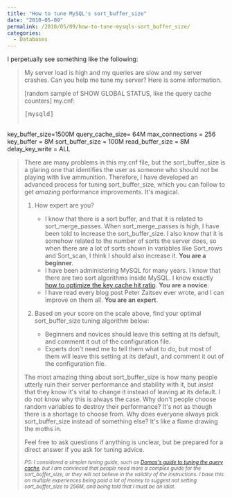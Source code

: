 ```yaml
---
title: "How to tune MySQL's sort_buffer_size"
date: "2010-05-09"
permalink: /2010/05/09/how-to-tune-mysqls-sort_buffer_size/
categories:
  - Databases
---
```

I perpetually see something like the following:

> My server load is high and my queries are slow and my server crashes. Can you help me tune my server? Here is some information.
> 
> [random sample of SHOW GLOBAL STATUS, like the query cache counters] 
> my.cnf:
> 
> <pre>[mysqld]
key_buffer_size=1500M
query_cache_size= 64M
max_connections = 256
key_buffer = 8M
sort_buffer_size = 100M
read_buffer_size = 8M
delay_key_write = ALL
</pre></blockquote> 
> There are many problems in this my.cnf file, but the sort\_buffer\_size is a glaring one that identifies the user as someone who should not be playing with live ammunition. Therefore, I have developed an advanced process for tuning sort\_buffer\_size, which you can follow to get *amazing* performance improvements. It's magical.
> 
> 1.  How expert are you? 
>     *   I know that there is a sort buffer, and that it is related to sort\_merge\_passes. When sort\_merge\_passes is high, I have been told to increase the sort\_buffer\_size. I also know that it is somehow related to the number of sorts the server does, so when there are a lot of sorts shown in variables like Sort\_rows and Sort\_scan, I think I should also increase it. **You are a beginner**.
>     *   I have been administering MySQL for many years. I know that there are two sort algorithms inside MySQL. I know exactly [how to optimize the key cache hit ratio][1]. **You are a novice**.
>     *   I have read every blog post Peter Zaitsev ever wrote, and I can improve on them all. **You are an expert**.
> 2.  Based on your score on the scale above, find your optimal sort\_buffer\_size tuning algorithm below: 
>     *   Beginners and novices should leave this setting at its default, and comment it out of the configuration file.
>     *   Experts don't need me to tell them what to do, but most of them will leave this setting at its default, and comment it out of the configuration file.</ol> 
>     The most amazing thing about sort\_buffer\_size is how many people utterly ruin their server performance and stability with it, but *insist* that they know it's vital to change it instead of leaving at its default. I do not know why this is always the case. Why don't people choose random variables to destroy their performance? It's not as though there is a shortage to choose from. Why does everyone always pick sort\_buffer\_size instead of something else? It's like a flame drawing the moths in.
>     
>     Feel free to ask questions if anything is unclear, but be prepared for a direct answer if you ask for tuning advice.
>     
>     <small><em>PS: I considered a simpler tuning guide, such as <a href="http://mituzas.lt/2009/07/08/query-cache-tuning/">Domas's guide to tuning the query cache</a>, but I am convinced that people need more a complex guide for the sort_buffer_size, or they will not believe in the validity of the instructions. I base this on multiple experiences being paid a lot of money to suggest not setting sort_buffer_size to 256M, and being told that I must be an idiot.</em></small>

 [1]: http://www.mysqlperformanceblog.com/2010/02/28/why-you-should-ignore-mysqls-key-cache-hit-ratio/
